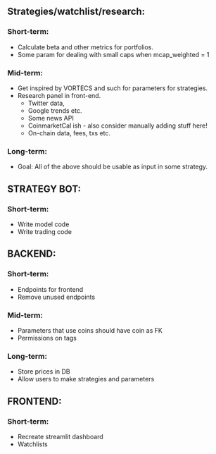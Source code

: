## Strategies/watchlist/research:

### Short-term:

- Calculate beta and other metrics for portfolios.
- Some param for dealing with small caps when mcap_weighted = 1

### Mid-term:

- Get inspired by VORTECS and such for parameters for strategies.
- Research panel in front-end.
  - Twitter data,
  - Google trends etc.
  - Some news API
  - CoinmarketCal ish - also consider manually adding stuff here!
  - On-chain data, fees, txs etc.

### Long-term:

- Goal: All of the above should be usable as input in some strategy.

## STRATEGY BOT:

### Short-term:

- Write model code
- Write trading code

## BACKEND:

### Short-term:

- Endpoints for frontend
- Remove unused endpoints

### Mid-term:

- Parameters that use coins should have coin as FK
- Permissions on tags

### Long-term:

- Store prices in DB
- Allow users to make strategies and parameters

## FRONTEND:

### Short-term:

- Recreate streamlit dashboard
- Watchlists
